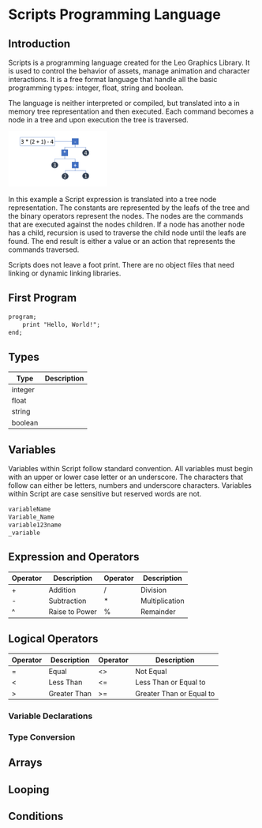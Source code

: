 # Scripts Programming Language

## Introduction

Scripts is a programming language created for the Leo Graphics Library.  It is used to control the behavior of assets, manage animation and character interactions.  It is a free format language that handle all the basic programming types: integer, float, string and boolean. 

The language is neither interpreted or compiled, but translated into a in memory tree representation and then executed.  Each command becomes a node in a tree and upon execution the tree is traversed. 

<img src="images/ReadMeSlides/Slide1.png" width=200>

In this example a Script expression is translated into a tree node representation.  The constants are represented by the leafs of the tree and the binary operators represent the nodes.  The nodes are the commands that are executed against the nodes children.  If a node has another node has a child, recursion is used to traverse the child node until the leafs are found.  The end result is either a value or an action that represents the commands traversed. 

Scripts does not leave a foot print.  There are no object files that need linking or dynamic linking libraries.

## First Program

```
program;
    print "Hello, World!";
end;
```

## Types

| Type | Description |
|---|---|
| integer | |
| float | |
| string | |
| boolean | |

## Variables

Variables within Script follow standard convention.  All variables must begin with an upper or lower case letter or an underscore.  The characters that follow can either be letters, numbers and underscore characters.  Variables within Script are case sensitive but reserved words are not.

```
variableName
Variable_Name
variable123name
_variable
```
## Expression and Operators

| Operator | Description | Operator | Description
|---|---|---|---|
| + | Addition | / | Division |
| - | Subtraction | * | Multiplication|
| ^ | Raise to Power | % | Remainder |

## Logical Operators

| Operator | Description | Operator | Description |
|---|---|---|---|
| = | Equal | <> | Not Equal |
| < | Less Than | <= | Less Than or Equal to |
| > | Greater Than | >= | Greater Than or Equal to |

### Variable Declarations

### Type Conversion

## Arrays

## Looping

## Conditions

